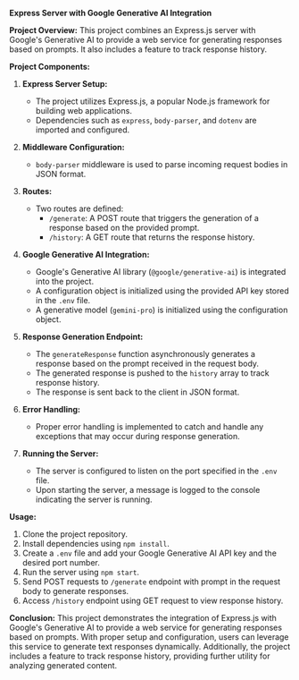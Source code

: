 **Express Server with Google Generative AI Integration**

**Project Overview:**
This project combines an Express.js server with Google's Generative AI to provide a web service for generating responses based on prompts. It also includes a feature to track response history.

**Project Components:**
1. **Express Server Setup:**
   - The project utilizes Express.js, a popular Node.js framework for building web applications.
   - Dependencies such as `express`, `body-parser`, and `dotenv` are imported and configured.

2. **Middleware Configuration:**
   - `body-parser` middleware is used to parse incoming request bodies in JSON format.
   
3. **Routes:**
   - Two routes are defined:
     - `/generate`: A POST route that triggers the generation of a response based on the provided prompt.
     - `/history`: A GET route that returns the response history.
   
4. **Google Generative AI Integration:**
   - Google's Generative AI library (`@google/generative-ai`) is integrated into the project.
   - A configuration object is initialized using the provided API key stored in the `.env` file.
   - A generative model (`gemini-pro`) is initialized using the configuration object.

5. **Response Generation Endpoint:**
   - The `generateResponse` function asynchronously generates a response based on the prompt received in the request body.
   - The generated response is pushed to the `history` array to track response history.
   - The response is sent back to the client in JSON format.

6. **Error Handling:**
   - Proper error handling is implemented to catch and handle any exceptions that may occur during response generation.

7. **Running the Server:**
   - The server is configured to listen on the port specified in the `.env` file.
   - Upon starting the server, a message is logged to the console indicating the server is running.

**Usage:**
1. Clone the project repository.
2. Install dependencies using `npm install`.
3. Create a `.env` file and add your Google Generative AI API key and the desired port number.
4. Run the server using `npm start`.
5. Send POST requests to `/generate` endpoint with prompt in the request body to generate responses.
6. Access `/history` endpoint using GET request to view response history.

**Conclusion:**
This project demonstrates the integration of Express.js with Google's Generative AI to provide a web service for generating responses based on prompts. With proper setup and configuration, users can leverage this service to generate text responses dynamically. Additionally, the project includes a feature to track response history, providing further utility for analyzing generated content.
